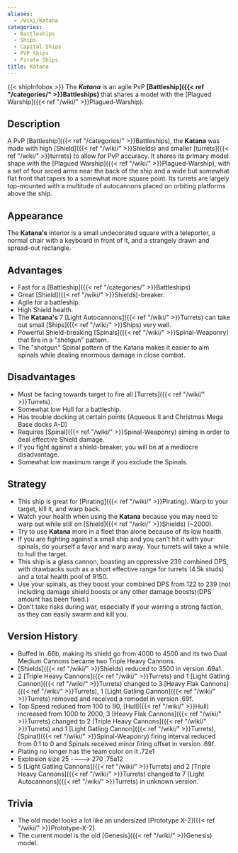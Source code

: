 ```yaml
---
aliases:
  - /wiki/Katana
categories:
  - Battleships
  - Ships
  - Capital Ships
  - PVP Ships
  - Pirate Ships
title: Katana
---
```


{{< shipInfobox >}} The **_Katana_** is an agile PvP **[Battleship]({{< ref "/categories/" >}}Battleships)** that shares a model with the [Plagued Warship]({{< ref "/wiki/" >}}Plagued-Warship).

## Description

A PvP [Battleship]({{< ref "/categories/" >}}Battleships), the **Katana** was made with high [Shield]({{< ref "/wiki/" >}}Shields) and smaller [turrets]({{< ref "/wiki/" >}}turrets) to allow for PvP accuracy. It shares its primary model shape with the [Plagued Warship]({{< ref "/wiki/" >}}Plagued-Warship), with a set of four arced arms near the back of the ship and a wide but somewhat flat front that tapers to a somewhat more square point. Its turrets are largely top-mounted with a multitude of autocannons placed on orbiting platforms above the ship.

## Appearance

The **Katana's** interior is a small undecorated square with a teleporter, a normal chair with a keyboard in front of it, and a strangely drawn and spread-out rectangle.

## Advantages

- Fast for a [Battleship]({{< ref "/categories/" >}}Battleships)
- Great [Shield]({{< ref "/wiki/" >}}Shields)-breaker.
- Agile for a battleship.
- High Shield health.
- The **Katana's** 7 [Light Autocannons]({{< ref "/wiki/" >}}Turrets) can take out small [Ships]({{< ref "/wiki/" >}}Ships) very well.
- Powerful Shield-breaking [Spinals]({{< ref "/wiki/" >}}Spinal-Weaponry) that fire in a "shotgun" pattern.
- The "shotgun" Spinal pattern of the Katana makes it easier to aim spinals while dealing enormous damage in close combat.

## Disadvantages

- Must be facing towards target to fire all [Turrets]({{< ref "/wiki/" >}}Turrets).
- Somewhat low Hull for a battleship.
- Has trouble docking at certain points (Aqueous II and Christmas Mega Base docks A-D)
- Requires [Spinal]({{< ref "/wiki/" >}}Spinal-Weaponry) aiming in order to deal effective Shield damage.
- If you fight against a shield-breaker, you will be at a mediocre disadvantage.
- Somewhat low maximum range if you exclude the Spinals.

## Strategy

- This ship is great for [Pirating]({{< ref "/wiki/" >}}Pirating). Warp to your target, kill it, and warp back.
- Watch your health when using the **Katana** because you may need to warp out while still on [Shield]({{< ref "/wiki/" >}}Shields) (~2000).
- Try to use **Katana** more in a fleet than alone because of its low health.
- If you are fighting against a small ship and you can't hit it with your spinals, do yourself a favor and warp away. Your turrets will take a while to hull the target.
- This ship is a glass cannon, boasting an oppressive 239 combined DPS, with drawbacks such as a short effective range for turrets (4.5k studs) and a total health pool of 9150.
- Use your spinals, as they boost your combined DPS from 122 to 239 (not including damage shield boosts or any other damage boosts)(DPS amount has been fixed.)
- Don't take risks during war, especially if your warring a strong faction, as they can easily swarm and kill you.

## Version History

- Buffed in .66b, making its shield go from 4000 to 4500 and its two Dual Medium Cannons became two Triple Heavy Cannons.
- [Shields]({{< ref "/wiki/" >}}Shields) reduced to 3500 in version .69a1.
- 2 [Triple Heavy Cannons]({{< ref "/wiki/" >}}Turrets) and 1 [Light Gatling Cannon]({{< ref "/wiki/" >}}Turrets) changed to 3 [Heavy Flak Cannons]({{< ref "/wiki/" >}}Turrets), 1 [Light Gatling Cannon]({{< ref "/wiki/" >}}Turrets) removed and received a remodel in version .69f.
- Top Speed reduced from 100 to 90, [Hull]({{< ref "/wiki/" >}}Hull) increased from 1000 to 2000, 3 [Heavy Flak Cannons]({{< ref "/wiki/" >}}Turrets) changed to 2 [Triple Heavy Cannons]({{< ref "/wiki/" >}}Turrets) and 1 [Light Gatling Cannon]({{< ref "/wiki/" >}}Turrets), [Spinal]({{< ref "/wiki/" >}}Spinal-Weaponry) firing interval reduced from 0.1 to 0 and Spinals received minor firing offset in version .69f.
- Plating no longer has the team color on it .72e1
- Explosion size 25 ----> 270 .75a12
- 5 [Light Gatling Cannons]({{< ref "/wiki/" >}}Turrets) and 2 [Triple Heavy Cannons]({{< ref "/wiki/" >}}Turrets) changed to 7 [Light Autocannons]({{< ref "/wiki/" >}}Turrets) in unknown version.

## Trivia

- The old model looks a lot like an undersized [Prototype X-2]({{< ref "/wiki/" >}}Prototype-X-2).
- The current model is the old [Genesis]({{< ref "/wiki/" >}}Genesis) model.
